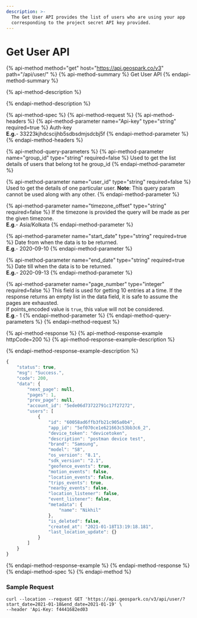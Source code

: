 ```yaml
---
description: >-
  The Get User API provides the list of users who are using your app
  corresponding to the project secret API key provided.
---
```


# Get User API

{% api-method method="get" host="https://api.geospark.co/v3" path="/api/user/" %}
{% api-method-summary %}
Get User API
{% endapi-method-summary %}

{% api-method-description %}

{% endapi-method-description %}

{% api-method-spec %}
{% api-method-request %}
{% api-method-headers %}
{% api-method-parameter name="Api-key" type="string" required=true %}
Auth-key  
**E.g.**- 33223kjhdcscijhb5sdbsdmjsdcbj5f
{% endapi-method-parameter %}
{% endapi-method-headers %}

{% api-method-query-parameters %}
{% api-method-parameter name="group\_id" type="string" required=false %}
Used to get the list details of users that belong tot he group\_id
{% endapi-method-parameter %}

{% api-method-parameter name="user\_id" type="string" required=false %}
Used to get the details of one particular user. **Note**: This query param cannot be used along with any other.
{% endapi-method-parameter %}

{% api-method-parameter name="timezone\_offset" type="string" required=false %}
If the timezone is provided the query will be made as per the given timezone.  
**E.g**.- Asia/Kolkata
{% endapi-method-parameter %}

{% api-method-parameter name="start\_date" type="string" required=true %}
Date from when the data is to be returned.  
**E.g**.-  2020-09-10
{% endapi-method-parameter %}

{% api-method-parameter name="end\_date" type="string" required=true %}
Date till when the data is to be returned.  
**E.g.**- 2020-09-13
{% endapi-method-parameter %}

{% api-method-parameter name="page\_number" type="integer" required=false %}
This field is used for getting 10 entries at a time. If the response returns an empty list in the data field, it is safe to assume the pages are exhausted.  
If points\_encoded value is `true`, this value will not be considered.  
**E.g**.- 1
{% endapi-method-parameter %}
{% endapi-method-query-parameters %}
{% endapi-method-request %}

{% api-method-response %}
{% api-method-response-example httpCode=200 %}
{% api-method-response-example-description %}

{% endapi-method-response-example-description %}

```javascript
{
    "status": true,
    "msg": "Success.",
    "code": 200,
    "data": {
        "next_page": null,
        "pages": 1,
        "prev_page": null,
        "account_id": "5ede06d73722791c17f27272",
        "users": [
            {
                "id": "60058ad6ffb3fb21c905a0b4",
                "app_id": "5ef070ce1e621663c53bb3c6_2",
                "device_token": "devicetoken",
                "description": "postman device test",
                "brand": "Samsung",
                "model": "S8",
                "os_version": "8.1",
                "sdk_version": "2.1",
                "geofence_events": true,
                "motion_events": false,
                "location_events": false,
                "trips_events": true,
                "nearby_events": false,
                "location_listener": false,
                "event_listener": false,
                "metadata": {
                    "name": "Nikhil"
                },
                "is_deleted": false,
                "created_at": "2021-01-18T13:19:18.181",
                "last_location_update": {}
            }
        ]
    }
}
```
{% endapi-method-response-example %}
{% endapi-method-response %}
{% endapi-method-spec %}
{% endapi-method %}

### Sample Request <a id="UsersAPI-SampleRequest"></a>

```text
curl --location --request GET 'https://api.geospark.co/v3/api/user/?start_date=2021-01-18&end_date=2021-01-19' \
--header 'Api-Key: f4441682ed03
```

